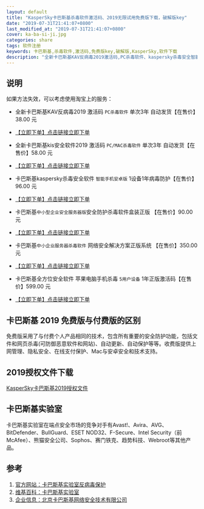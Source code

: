```yaml
---
layout: default
title: "KasperSky卡巴斯基杀毒软件激活码、2019无限试用免费版下载，破解版key"
date: "2019-07-31T21:41:07+0800"
last_modified_at: "2019-07-31T21:41:07+0800"
cover: ka-ba-si-ji.jpg
categories: share
tags: 软件注册
keywords: 卡巴斯基,杀毒软件,激活码,免费版key,破解版,KasperSky,软件下载
description: "全新卡巴斯基KAV反病毒2019激活码,PC杀毒软件、kaspersky杀毒安全智能手机安卓版、中小企业服务器杀毒软件网络安全解决方案正版系统、苹果电脑手机杀毒5用户设备1年正版激活码"
---
```



## 说明

如果方法失效，可以考虑使用淘宝上的服务：

* 全新卡巴斯基KAV反病毒2019 激活码 `PC杀毒软件` 单次3年 自动发货【在售价】38.00 元

* [【立即下单】点击链接立即下单](https://s.click.taobao.com/t?e=m%3D2%26s%3DYrY15SkoOWwcQipKwQzePOeEDrYVVa64K7Vc7tFgwiHjf2vlNIV67ngbfa0u4gPvNq%2BDna%2F8eQdFzjN9hD2WgqNloZYdv3EG6YKsWt4FgAKVoz8w%2F8flOF9EeTtntI440rU7bvMfl7HyafoaiStOJNCUcBNB1qI1zRD18rVfQC7Qi04ZWz7rmbjnItrxBXHhPbobu3NJiGnjOM%2BvjN1cHw%3D%3D&scm=null&pvid=null&app_pvid=59590_11.9.39.235_494_1564581076435&ptl=floorId:17741;app_pvid:59590_11.9.39.235_494_1564581076435&union_lens=lensId:0b085f08_0f39_16c484186c2_7320)

* 全新卡巴斯基kis安全软件2019 激活码 `PC/MAC杀毒软件` 单次3年 自动发货【在售价】58.00 元

* [【立即下单】点击链接立即下单](https://s.click.taobao.com/t?e=m%3D2%26s%3DtsAYvcqxqkMcQipKwQzePOeEDrYVVa64K7Vc7tFgwiHjf2vlNIV67hJiap8mekU56EFRCN7EKmxFzjN9hD2WgqNloZYdv3EG6YKsWt4FgAKVoz8w%2F8flOF9EeTtntI440rU7bvMfl7HyafoaiStOJNCUcBNB1qI1zRD18rVfQC7Qi04ZWz7rmbjnItrxBXHh8wdvkCT77GPYN46UB4RKBw%3D%3D&scm=null&pvid=null&app_pvid=59590_11.142.222.158_519_1564581312191&ptl=floorId:17741;app_pvid:59590_11.142.222.158_519_1564581312191&union_lens=lensId:0b085f08_0f39_16c484186c2_731f)

* 卡巴斯基kaspersky杀毒安全软件 `智能手机安卓版` 1设备1年病毒防护【在售价】96.00 元

* [【立即下单】点击链接立即下单](https://s.click.taobao.com/t?e=m%3D2%26s%3D%2BWJGYAS0dZ8cQipKwQzePOeEDrYVVa64K7Vc7tFgwiHjf2vlNIV67soV7IrrSbJO6EFRCN7EKmxFzjN9hD2WgqNloZYdv3EG6YKsWt4FgAKVoz8w%2F8flOF9EeTtntI440rU7bvMfl7FYu0gjicEmd%2Fyl3KUVlllYskmx5kiO8Dol47p9zCVHWXHFJqs36j%2FtBl1CbWbJRRQazK8EcXs1RMYMXU3NNCg%2F&scm=null&pvid=null&app_pvid=59590_11.27.3.27_475_1564581411964&ptl=floorId:17741;app_pvid:59590_11.27.3.27_475_1564581411964&union_lens=lensId:0b01c278_1bb3_16c48514aaf_b223)

* 卡巴斯基`中小型企业安全服务器版`安全防护杀毒软件盒装正版 【在售价】90.00 元

* [【立即下单】点击链接立即下单](https://s.click.taobao.com/t?e=m%3D2%26s%3DhjrSGluOq60cQipKwQzePOeEDrYVVa64K7Vc7tFgwiHjf2vlNIV67myFtdUDbpp8lg6AtVBcXjxFzjN9hD2WgqNloZYdv3EG6YKsWt4FgAKVoz8w%2F8flOF9EeTtntI440rU7bvMfl7FYu0gjicEmd%2Fyl3KUVlllYskmx5kiO8Dol47p9zCVHWXHFJqs36j%2FtNEiC8OgpvHJKWDzY1meHbMYMXU3NNCg%2F&scm=null&pvid=null&app_pvid=59590_11.20.221.218_489_1564581548143&ptl=floorId:17741;app_pvid:59590_11.20.221.218_489_1564581548143&union_lens=lensId:0b01c278_1bb3_16c48514aaf_b229)

* 卡巴斯基`中小企业服务器杀毒软件` 网络安全解决方案正版系统 【在售价】350.00 元

* [【立即下单】点击链接立即下单](https://s.click.taobao.com/t?e=m%3D2%26s%3DVeTk0njNeDIcQipKwQzePOeEDrYVVa64K7Vc7tFgwiHjf2vlNIV67soV7IrrSbJOTHm2guh0YLtFzjN9hD2WgqNloZYdv3EG6YKsWt4FgAKVoz8w%2F8flOF9EeTtntI440rU7bvMfl7FYu0gjicEmd%2Fyl3KUVlllYskmx5kiO8Dol47p9zCVHWXHFJqs36j%2FtIKGRwPzr%2Bb1p2gyc5V3SG3EqY%2Bakgpmw&scm=null&pvid=null&app_pvid=59590_11.131.50.37_469_1564581484927&ptl=floorId:17741;app_pvid:59590_11.131.50.37_469_1564581484927&union_lens=lensId:0b01c278_1bb3_16c48514aaf_b224)

* 卡巴斯基全方位安全软件 苹果电脑手机杀毒 `5用户设备` 1年正版激活码【在售价】599.00 元

* [【立即下单】点击链接立即下单](https://s.click.taobao.com/t?e=m%3D2%26s%3DXrc8SYFo9sMcQipKwQzePOeEDrYVVa64K7Vc7tFgwiHjf2vlNIV67sCKjuqKy0XiPfl2ZNdwIllFzjN9hD2WgqNloZYdv3EG6YKsWt4FgAKVoz8w%2F8flOF9EeTtntI440rU7bvMfl7FYu0gjicEmd%2Fyl3KUVlllYskmx5kiO8Dol47p9zCVHWXHFJqs36j%2FtNEiC8OgpvHLoEUsKwwSJt8YMXU3NNCg%2F&scm=null&pvid=null&app_pvid=59590_11.1.97.36_540_1564581678314&ptl=floorId:17741;app_pvid:59590_11.1.97.36_540_1564581678314&union_lens=lensId:0b01c278_1bb3_16c48514aaf_b228)

## 卡巴斯基 2019 免费版与付费版的区别

免费版采用了与付费个人产品相同的技术，包含所有重要的安全防护功能，包括文件和网页杀毒(可防御恶意软件和网站)、自动更新、自动保护等等。收费版提供上网管理、隐私安全、在线支付保护、Mac与安卓安全和技术支持。

## 2019授权文件下载

[KasperSky卡巴斯基2019授权文件](http://down-ww3.7down.net/pcdown/soft/xiazai/kfaabzh-2019zcj.zip)

## 卡巴斯基实验室

卡巴斯基实验室在端点安全市场的竞争对手有Avast!、Avira、AVG、BitDefender、BullGuard、ESET NOD32、F-Secure、Intel Security（前McAfee）、熊猫安全公司、Sophos、赛门铁克、趋势科技、Webroot等其他产品。

## 参考

1. [官方网站：卡巴斯基实验室反病毒保护](https://www.kaspersky.com.cn/)
2. [维基百科：卡巴斯基实验室](https://zh.wikipedia.org/zh-cn/%E5%8D%A1%E5%B7%B4%E6%96%AF%E5%9F%BA%E5%AF%A6%E9%A9%97%E5%AE%A4)
3. [企业信息：北京卡巴斯基网络安全技术有限公司](https://xin.baidu.com/detail/compinfo?pid=xlTM-TogKuTwIq7qUQnbp8TESeW9B0YNBAmd&from=ps)
